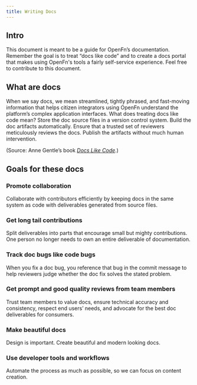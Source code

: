 ```yaml
---
title: Writing Docs
---
```


## Intro

This document is meant to be a guide for OpenFn’s documentation. Remember the
goal is to treat “docs like code” and to create a docs portal that makes using
OpenFn's tools a fairly self-service experience. Feel free to contribute to this
document.

## What are docs

When we say docs, we mean streamlined, tightly phrased, and fast-moving
information that helps citizen integrators using OpenFn understand the
platform’s complex application interfaces. What does treating docs like code
mean? Store the doc source files in a version control system. Build the doc
artifacts automatically. Ensure that a trusted set of reviewers meticulously
reviews the docs. Publish the artifacts without much human intervention.

(Source: Anne Gentle’s book
_[Docs Like Code](https://www.docslikecode.com/about/)_.)

## Goals for these docs

### Promote collaboration

Collaborate with contributors efficiently by keeping docs in the same system as
code with deliverables generated from source files.

### Get long tail contributions

Split deliverables into parts that encourage small but mighty contributions. One
person no longer needs to own an entire deliverable of documentation.

### Track doc bugs like code bugs

When you fix a doc bug, you reference that bug in the commit message to help
reviewers judge whether the doc fix solves the stated problem.

### Get prompt and good quality reviews from team members

Trust team members to value docs, ensure technical accuracy and consistency,
respect end users’ needs, and advocate for the best doc deliverables for
consumers.

### Make beautiful docs

Design is important. Create beautiful and modern looking docs.

### Use developer tools and workflows

Automate the process as much as possible, so we can focus on content creation.
